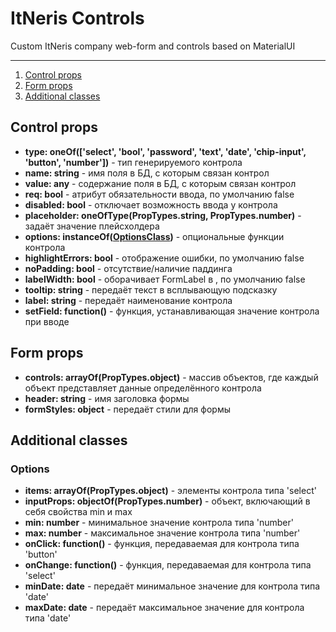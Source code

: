 # ItNeris Controls
Custom ItNeris company web-form and controls based on MaterialUI

-----

1. [Control props](https://github.com/itneris/controls/blob/main/README.md#control-props)
2. [Form props](https://github.com/itneris/controls/blob/main/README.md#form-props)
3. [Additional classes](https://github.com/itneris/controls/blob/main/README.md#form-props)

## Control props
 - **type: oneOf(['select', 'bool', 'password', 'text', 'date', 'chip-input', 'button', 'number'])** - тип генерируемого контрола
 - **name: string** - имя поля в БД, с которым связан контрол
 - **value: any** - содержание поля в БД, с которым связан контрол
 - **req: bool** - атрибут обязательности ввода, по умолчанию false
 - **disabled: bool** - отключает возможность ввода у контрола
 - **placeholder: oneOfType(PropTypes.string, PropTypes.number)** - задаёт значение плейсхолдера
 - **options: instanceOf([OptionsClass](https://github.com/itneris/controls/blob/main/README.md#options))** - опциональные функции контрола
 - **highlightErrors: bool** - отображение ошибки, по умолчанию false
 - **noPadding: bool** -  отсутствие/наличие паддинга
 - **labelWidth: bool** - оборачивает FormLabel в <Box width="103px">, по умолчанию false
 - **tooltip: string** - передаёт текст в всплывающую подсказку
 - **label: string** - передаёт наименование контрола
 - **setField: function()** - функция, устанавливающая значение контрола при вводе
 
## Form props
 - **controls: arrayOf(PropTypes.object)** - массив объектов, где каждый объект представляет данные определённого контрола
 - **header: string** - имя заголовка формы
 - **formStyles: object** - передаёт стили для формы

 ## Additional classes
  ### Options
  - **items: arrayOf(PropTypes.object)** - элементы контрола типа 'select'
  - **inputProps: objectOf(PropTypes.number)** - объект, включающий в себя свойства min и max
  - **min: number** - минимальное значение контрола типа 'number'
  - **max: number** - максимальное значение контрола типа 'number'
  - **onClick: function()** - функция, передаваемая для контрола типа 'button'
  - **onChange: function()** - функция, передаваемая для контрола типа 'select'
  - **minDate: date** - передаёт минимальное значение для контрола типа 'date'
  - **maxDate: date** - передаёт максимальное значение для контрола типа 'date'
 
  
